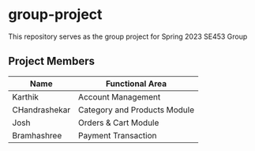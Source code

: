# group-project

This repository serves as the group project for Spring 2023 SE453 Group 

**Project Members**
---
| Name          | Functional Area |
|---------------| --- |
| Karthik       | Account Management |
| CHandrashekar | Category and Products Module |
| Josh          | Orders & Cart Module |
| Bramhashree   | Payment Transaction|